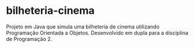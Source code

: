 # bilheteria-cinema
Projeto em Java que simula uma bilheteria de cinema utilizando Programação Orientada a Objetos. Desenvolvido em dupla para a disciplina de Programação 2.
